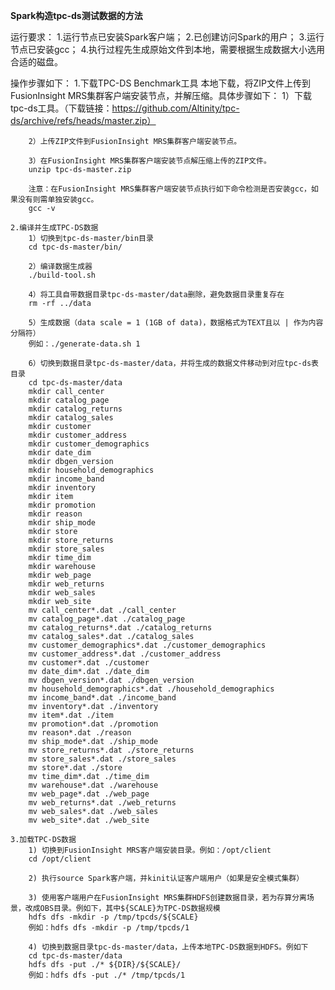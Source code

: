 **Spark构造tpc-ds测试数据的方法**

运行要求：
    1.运行节点已安装Spark客户端；
    2.已创建访问Spark的用户；
    3.运行节点已安装gcc；
    4.执行过程先生成原始文件到本地，需要根据生成数据大小选用合适的磁盘。

操作步骤如下：
    1.下载TPC-DS Benchmark工具
        本地下载，将ZIP文件上传到FusionInsight MRS集群客户端安装节点，并解压缩。具体步骤如下：
        1）下载tpc-ds工具。（下载链接：https://github.com/Altinity/tpc-ds/archive/refs/heads/master.zip）

        2）上传ZIP文件到FusionInsight MRS集群客户端安装节点。

        3）在FusionInsight MRS集群客户端安装节点解压缩上传的ZIP文件。
        unzip tpc-ds-master.zip

        注意：在FusionInsight MRS集群客户端安装节点执行如下命令检测是否安装gcc，如果没有则需单独安装gcc。
        gcc -v

    2.编译并生成TPC-DS数据
        1）切换到tpc-ds-master/bin目录
        cd tpc-ds-master/bin/

        2）编译数据生成器
        ./build-tool.sh

        4）将工具自带数据目录tpc-ds-master/data删除，避免数据目录重复存在
        rm -rf ../data

        5）生成数据（data scale = 1 (1GB of data)，数据格式为TEXT且以 | 作为内容分隔符）
        例如：./generate-data.sh 1

        6）切换到数据目录tpc-ds-master/data，并将生成的数据文件移动到对应tpc-ds表目录
        cd tpc-ds-master/data
        mkdir call_center
        mkdir catalog_page
        mkdir catalog_returns
        mkdir catalog_sales
        mkdir customer
        mkdir customer_address
        mkdir customer_demographics
        mkdir date_dim
        mkdir dbgen_version
        mkdir household_demographics
        mkdir income_band
        mkdir inventory
        mkdir item
        mkdir promotion
        mkdir reason
        mkdir ship_mode
        mkdir store
        mkdir store_returns
        mkdir store_sales
        mkdir time_dim
        mkdir warehouse
        mkdir web_page
        mkdir web_returns
        mkdir web_sales
        mkdir web_site
        mv call_center*.dat ./call_center
        mv catalog_page*.dat ./catalog_page
        mv catalog_returns*.dat ./catalog_returns
        mv catalog_sales*.dat ./catalog_sales
        mv customer_demographics*.dat ./customer_demographics
        mv customer_address*.dat ./customer_address
        mv customer*.dat ./customer
        mv date_dim*.dat ./date_dim
        mv dbgen_version*.dat ./dbgen_version
        mv household_demographics*.dat ./household_demographics
        mv income_band*.dat ./income_band
        mv inventory*.dat ./inventory
        mv item*.dat ./item
        mv promotion*.dat ./promotion
        mv reason*.dat ./reason
        mv ship_mode*.dat ./ship_mode
        mv store_returns*.dat ./store_returns
        mv store_sales*.dat ./store_sales
        mv store*.dat ./store
        mv time_dim*.dat ./time_dim
        mv warehouse*.dat ./warehouse
        mv web_page*.dat ./web_page
        mv web_returns*.dat ./web_returns
        mv web_sales*.dat ./web_sales
        mv web_site*.dat ./web_site

    3.加载TPC-DS数据
        1) 切换到FusionInsight MRS客户端安装目录。例如：/opt/client
        cd /opt/client

        2) 执行source Spark客户端，并kinit认证客户端用户（如果是安全模式集群）

        3) 使用客户端用户在FusionInsight MRS集群HDFS创建数据目录，若为存算分离场景，改成OBS目录。例如下，其中${SCALE}为TPC-DS数据规模
        hdfs dfs -mkdir -p /tmp/tpcds/${SCALE}
        例如：hdfs dfs -mkdir -p /tmp/tpcds/1

        4) 切换到数据目录tpc-ds-master/data，上传本地TPC-DS数据到HDFS。例如下
        cd tpc-ds-master/data
        hdfs dfs -put ./* ${DIR}/${SCALE}/
        例如：hdfs dfs -put ./* /tmp/tpcds/1
